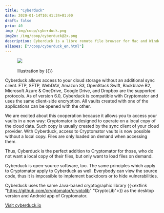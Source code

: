 ```yaml
---
title: "Cyberduck"
date: 2020-01-14T10:41:24+01:00
draft: false
prio: 40
img: /img/coop/cyberduck.png
img2x: /img/coop/cyberduck@2x.png
description: Cyberduck is a libre remote file browser for Mac and Windows. As of version 6.0, Cyberduck supports Cryptomator vaults and thus is the perfect tool for all, who do not want to synchronize their cloud files locally.
aliases: ["/coop/cyberduck_en.html"]
---
```


<figure class="mx-auto lg:w-10/12 w-full">
    <img class="w-full" src="/img/coop/cyberduck-banner.jpg" srcset="/img/coop/cyberduck-banner.jpg 1x, /img/coop/cyberduck-banner@2x.jpg 2x">
    <figcaption>
        <p class="text-sm text-gray-500"> Illustration by {{<extlink "https://ktoons.org" "Katharina Hagemann">}}</p>
    </figcaption>
</figure>

Cyberduck allows access to your cloud storage without an additional sync client. FTP, SFTP, WebDAV, Amazon S3, OpenStack Swift, Backblaze B2, Microsoft Azure & OneDrive, Google Drive, and Dropbox are the supported protocols. As of version 6.0, Cyberduck is compatible with Cryptomator and uses the same client-side encryption. All vaults created with one of the applications can be opened with the other.

We are excited about this cooperation because it allows you to access your vaults in a new way: Cryptomator is designed to operate on a local copy of the cloud data. Such copy is usually created by the sync client of your cloud provider. With Cyberduck, access to Cryptomator vaults is now possible without a local copy. Files are only loaded on demand when accessing them.

Thus, Cyberduck is the perfect addition to Cryptomator for those, who do not want a local copy of their files, but only want to load files on demand.

Cyberduck is open-source software, too. The same principles which apply to Cryptomator apply to Cyberduck as well. Everybody can view the source code, thus it is impossible to implement backdoors or to hide vulnerabilities.

Cyberduck uses the same Java-based cryptographic library {{<extlink "https://github.com/cryptomator/cryptolib" "CryptoLib">}} as the desktop version and Android app of Cryptomator.

<p class="text-center">
    <a class="btn btn-primary" href="https://cyberduck.io/cryptomator" target="_blank" rel="noopener"><i class="fas fa-link"></i> Visit cyberduck.io</a>
</p>
